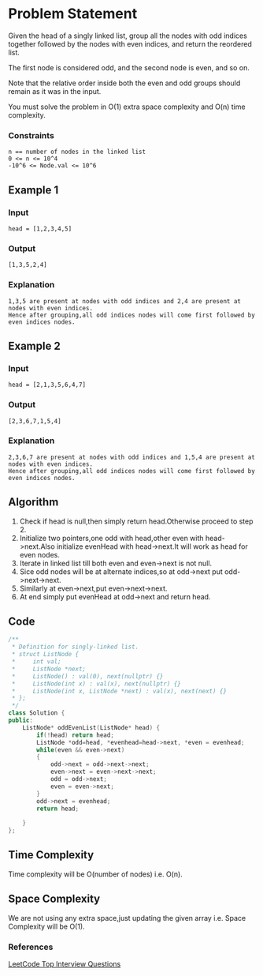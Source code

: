 # Problem Statement

Given the head of a singly linked list, group all the nodes with odd indices together followed by the nodes with even indices, and return the reordered list.

The first node is considered odd, and the second node is even, and so on.

Note that the relative order inside both the even and odd groups should remain as it was in the input.

You must solve the problem in O(1) extra space complexity and O(n) time complexity.
  

### Constraints
```
n == number of nodes in the linked list
0 <= n <= 10^4
-10^6 <= Node.val <= 10^6
```



## Example 1
### Input
```
head = [1,2,3,4,5]
```
### Output
```
[1,3,5,2,4]
```
### Explanation
```
1,3,5 are present at nodes with odd indices and 2,4 are present at nodes with even indices.
Hence after grouping,all odd indices nodes will come first followed by even indices nodes.
```
## Example 2
### Input
```
head = [2,1,3,5,6,4,7]
```
### Output
```
[2,3,6,7,1,5,4]
```
### Explanation
```
2,3,6,7 are present at nodes with odd indices and 1,5,4 are present at nodes with even indices.
Hence after grouping,all odd indices nodes will come first followed by even indices nodes. 

```

## Algorithm
1. Check if head is null,then simply return head.Otherwise proceed to step 2.
2. Initialize two pointers,one odd with head,other even with head->next.Also initialize evenHead with head->next.It will work as head for even nodes.
3. Iterate in linked list till both even and even->next is not null.
4. Sice odd nodes will be at alternate indices,so at odd->next put odd->next->next.
5. Similarly at even->next,put even->next->next.
6. At end simply put evenHead at odd->next and return head.


## Code

```C++
/**
 * Definition for singly-linked list.
 * struct ListNode {
 *     int val;
 *     ListNode *next;
 *     ListNode() : val(0), next(nullptr) {}
 *     ListNode(int x) : val(x), next(nullptr) {}
 *     ListNode(int x, ListNode *next) : val(x), next(next) {}
 * };
 */
class Solution {
public:
    ListNode* oddEvenList(ListNode* head) {
        if(!head) return head;
        ListNode *odd=head, *evenhead=head->next, *even = evenhead;
        while(even && even->next)
        {
            odd->next = odd->next->next;
            even->next = even->next->next;
            odd = odd->next;
            even = even->next;
        }
        odd->next = evenhead;
        return head;
        
    }
};
```
## Time Complexity
Time complexity will be O(number of nodes) i.e. O(n).

## Space Complexity
We are not using any extra space,just updating the given array i.e. Space Complexity will be O(1).

### References
[LeetCode Top Interview Questions](https://leetcode.com/explore/interview/card/top-interview-questions-medium/107/linked-list/784)
